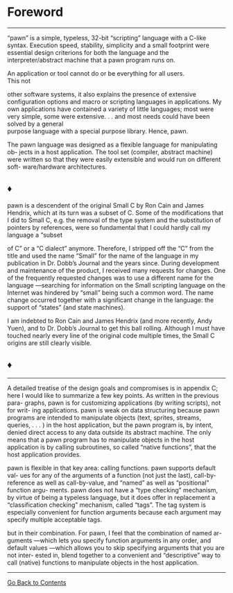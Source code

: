 # Foreword

---

“pawn” is a simple, typeless, 32-bit “scripting” language with a C-like syntax.
Execution speed, stability, simplicity and a small footprint were essential
design
criterions for both the language and the interpreter/abstract machine that a
pawn program runs on.

An application or tool cannot do or be everything for all users.  
This not

other software systems, it also explains the presence of extensive configuration
options and macro or scripting languages in applications. My own applications
have contained a variety of little languages; most were very simple, some were
extensive. . . and most needs could have been solved by a general  
purpose
language with a special purpose library. Hence, pawn.

The pawn language was designed as a flexible language for manipulating ob-
jects in a host application. The tool set (compiler, abstract machine)  
were
written so that they were easily extensible and would run on different  
soft-
ware/hardware architectures.

## ♦

pawn is a descendent of the original Small C by Ron Cain and James Hendrix,
which at its turn was a subset of C. Some of the modifications that I did to
Small C, e.g. the removal of the type system and the substitution of pointers by
references, were so fundamental that I could hardly call my language a “subset

of C” or a “C dialect” anymore. Therefore, I stripped off the “C” from the title
and used the name “Small” for the name of the language in my publication in
Dr. Dobb’s Journal and the years since. During development and maintenance
of the product, I received many requests for changes. One of the frequently
requested changes was to use a different name for the language —searching
for information on the Small scripting language on the Internet was hindered
by “small” being such a common word. The name change occurred together
with a significant change in the language: the support of “states” (and state
machines).

I am indebted to Ron Cain and James Hendrix (and more recently, Andy
Yuen), and to Dr. Dobb’s Journal to get this ball rolling. Although I must
have touched nearly every line of the original code multiple times, the Small
C origins are still clearly visible.

## ♦

---

A detailed treatise of the design goals and compromises is in appendix C; here
I would like to summarize a few key points. As written in the previous para-
graphs, pawn is for customizing applications (by writing scripts), not for writ-
ing applications. pawn is weak on data structuring because pawn programs
are intended to manipulate objects (text, sprites, streams, queries, . . . ) in
the
host application, but the pawn program is, by intent, denied direct access to
any data outside its abstract machine. The only means that a pawn program
has to manipulate objects in the host application is by calling subroutines, so
called “native functions”, that the host application provides.

pawn is flexible in that key area: calling functions. pawn supports default val-
ues for any of the arguments of a function (not just the last),
call-by-reference
as well as call-by-value, and “named” as well as “positional” function argu-
ments. pawn does not have a “type checking” mechanism, by virtue of being
a typeless language, but it does offer in replacement a “classification
checking”
mechanism, called “tags”. The tag system is especially convenient for function
arguments because each argument may specify multiple acceptable tags.

but in their combination. For pawn, I feel that the combination of named ar-
guments —which lets you specify function arguments in any order, and default
values —which allows you to skip specifying arguments that you are not inter-
ested in, blend together to a convenient and “descriptive” way to call (native)
functions to manipulate objects in the host application.

---

[Go Back to Contents](00-Contents)
